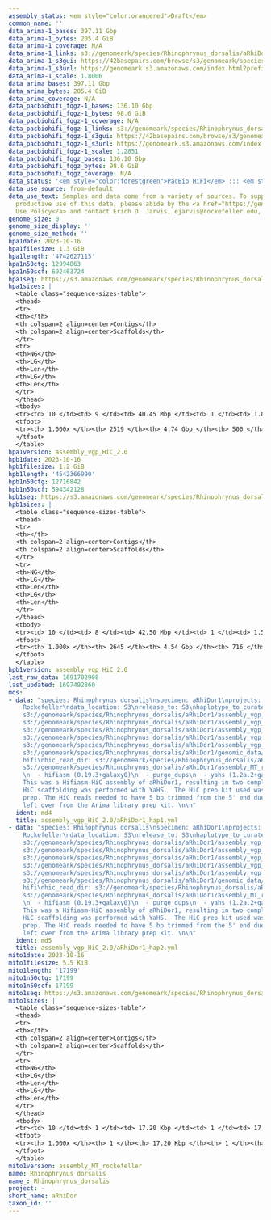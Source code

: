 ```yaml
---
assembly_status: <em style="color:orangered">Draft</em>
common_name: ''
data_arima-1_bases: 397.11 Gbp
data_arima-1_bytes: 205.4 GiB
data_arima-1_coverage: N/A
data_arima-1_links: s3://genomeark/species/Rhinophrynus_dorsalis/aRhiDor1/genomic_data/arima/<br>
data_arima-1_s3gui: https://42basepairs.com/browse/s3/genomeark/species/Rhinophrynus_dorsalis/aRhiDor1/genomic_data/arima/
data_arima-1_s3url: https://genomeark.s3.amazonaws.com/index.html?prefix=species/Rhinophrynus_dorsalis/aRhiDor1/genomic_data/arima/
data_arima-1_scale: 1.8006
data_arima_bases: 397.11 Gbp
data_arima_bytes: 205.4 GiB
data_arima_coverage: N/A
data_pacbiohifi_fqgz-1_bases: 136.10 Gbp
data_pacbiohifi_fqgz-1_bytes: 98.6 GiB
data_pacbiohifi_fqgz-1_coverage: N/A
data_pacbiohifi_fqgz-1_links: s3://genomeark/species/Rhinophrynus_dorsalis/aRhiDor1/genomic_data/pacbio_hifi/<br>
data_pacbiohifi_fqgz-1_s3gui: https://42basepairs.com/browse/s3/genomeark/species/Rhinophrynus_dorsalis/aRhiDor1/genomic_data/pacbio_hifi/
data_pacbiohifi_fqgz-1_s3url: https://genomeark.s3.amazonaws.com/index.html?prefix=species/Rhinophrynus_dorsalis/aRhiDor1/genomic_data/pacbio_hifi/
data_pacbiohifi_fqgz-1_scale: 1.2851
data_pacbiohifi_fqgz_bases: 136.10 Gbp
data_pacbiohifi_fqgz_bytes: 98.6 GiB
data_pacbiohifi_fqgz_coverage: N/A
data_status: '<em style="color:forestgreen">PacBio HiFi</em> ::: <em style="color:forestgreen">Arima</em>'
data_use_source: from-default
data_use_text: Samples and data come from a variety of sources. To support fair and
  productive use of this data, please abide by the <a href="https://genome10k.soe.ucsc.edu/data-use-policies/">Data
  Use Policy</a> and contact Erich D. Jarvis, ejarvis@rockefeller.edu, with any questions.
genome_size: 0
genome_size_display: ''
genome_size_method: ''
hpa1date: 2023-10-16
hpa1filesize: 1.3 GiB
hpa1length: '4742627115'
hpa1n50ctg: 12994863
hpa1n50scf: 692463724
hpa1seq: https://s3.amazonaws.com/genomeark/species/Rhinophrynus_dorsalis/aRhiDor1/assembly_vgp_HiC_2.0/aRhiDor1.HiC.hap1.20231016.fasta.gz
hpa1sizes: |
  <table class="sequence-sizes-table">
  <thead>
  <tr>
  <th></th>
  <th colspan=2 align=center>Contigs</th>
  <th colspan=2 align=center>Scaffolds</th>
  </tr>
  <tr>
  <th>NG</th>
  <th>LG</th>
  <th>Len</th>
  <th>LG</th>
  <th>Len</th>
  </tr>
  </thead>
  <tbody>
  <tr><td> 10 </td><td> 9 </td><td> 40.45 Mbp </td><td> 1 </td><td> 1.84 Gbp </td></tr><tr><td> 20 </td><td> 22 </td><td> 30.99 Mbp </td><td> 1 </td><td> 1.84 Gbp </td></tr><tr><td> 30 </td><td> 39 </td><td> 24.48 Mbp </td><td> 1 </td><td> 1.84 Gbp </td></tr><tr><td> 40 </td><td> 62 </td><td> 18.00 Mbp </td><td> 2 </td><td> 0.69 Gbp </td></tr><tr style="background-color:#cccccc;"><td> 50 </td><td> 92 </td><td style="background-color:#88ff88;"> 12.99 Mbp </td><td> 2 </td><td style="background-color:#88ff88;"> 0.69 Gbp </td></tr><tr><td> 60 </td><td> 137 </td><td> 8.54 Mbp </td><td> 3 </td><td> 0.63 Gbp </td></tr><tr><td> 70 </td><td> 208 </td><td> 5.24 Mbp </td><td> 4 </td><td> 0.57 Gbp </td></tr><tr><td> 80 </td><td> 337 </td><td> 2.65 Mbp </td><td> 5 </td><td> 480.25 Mbp </td></tr><tr><td> 90 </td><td> 638 </td><td> 1.00 Mbp </td><td> 6 </td><td> 402.03 Mbp </td></tr><tr><td> 100 </td><td> 2519 </td><td> 14.63 Kbp </td><td> 500 </td><td> 14.63 Kbp </td></tr></tbody>
  <tfoot>
  <tr><th> 1.000x </th><th> 2519 </th><th> 4.74 Gbp </th><th> 500 </th><th> 4.74 Gbp </th></tr>
  </tfoot>
  </table>
hpa1version: assembly_vgp_HiC_2.0
hpb1date: 2023-10-16
hpb1filesize: 1.2 GiB
hpb1length: '4542366990'
hpb1n50ctg: 12716842
hpb1n50scf: 594342128
hpb1seq: https://s3.amazonaws.com/genomeark/species/Rhinophrynus_dorsalis/aRhiDor1/assembly_vgp_HiC_2.0/aRhiDor1.HiC.hap2.20231016.fasta.gz
hpb1sizes: |
  <table class="sequence-sizes-table">
  <thead>
  <tr>
  <th></th>
  <th colspan=2 align=center>Contigs</th>
  <th colspan=2 align=center>Scaffolds</th>
  </tr>
  <tr>
  <th>NG</th>
  <th>LG</th>
  <th>Len</th>
  <th>LG</th>
  <th>Len</th>
  </tr>
  </thead>
  <tbody>
  <tr><td> 10 </td><td> 8 </td><td> 42.50 Mbp </td><td> 1 </td><td> 1.56 Gbp </td></tr><tr><td> 20 </td><td> 20 </td><td> 30.34 Mbp </td><td> 1 </td><td> 1.56 Gbp </td></tr><tr><td> 30 </td><td> 37 </td><td> 22.66 Mbp </td><td> 1 </td><td> 1.56 Gbp </td></tr><tr><td> 40 </td><td> 61 </td><td> 17.07 Mbp </td><td> 2 </td><td> 0.69 Gbp </td></tr><tr style="background-color:#cccccc;"><td> 50 </td><td> 92 </td><td style="background-color:#88ff88;"> 12.72 Mbp </td><td> 3 </td><td style="background-color:#88ff88;"> 0.59 Gbp </td></tr><tr><td> 60 </td><td> 135 </td><td> 8.49 Mbp </td><td> 3 </td><td> 0.59 Gbp </td></tr><tr><td> 70 </td><td> 200 </td><td> 5.56 Mbp </td><td> 4 </td><td> 474.72 Mbp </td></tr><tr><td> 80 </td><td> 309 </td><td> 3.10 Mbp </td><td> 5 </td><td> 369.35 Mbp </td></tr><tr><td> 90 </td><td> 553 </td><td> 1.08 Mbp </td><td> 7 </td><td> 187.94 Mbp </td></tr><tr><td> 100 </td><td> 2645 </td><td> 6.09 Kbp </td><td> 716 </td><td> 6.09 Kbp </td></tr></tbody>
  <tfoot>
  <tr><th> 1.000x </th><th> 2645 </th><th> 4.54 Gbp </th><th> 716 </th><th> 4.54 Gbp </th></tr>
  </tfoot>
  </table>
hpb1version: assembly_vgp_HiC_2.0
last_raw_data: 1691702908
last_updated: 1697492860
mds:
- data: "species: Rhinophrynus dorsalis\nspecimen: aRhiDor1\nprojects: \n  - vgp\nassembled_by_group:
    Rockefeller\ndata_location: S3\nrelease_to: S3\nhaplotype_to_curate: hap1\nhap1:
    s3://genomeark/species/Rhinophrynus_dorsalis/aRhiDor1/assembly_vgp_HiC_2.0/aRhiDor1.HiC.hap1.20231016.fasta.gz\nhap2:
    s3://genomeark/species/Rhinophrynus_dorsalis/aRhiDor1/assembly_vgp_HiC_2.0/aRhiDor1.HiC.hap2.20231016.fasta.gz\npretext_hap1:
    s3://genomeark/species/Rhinophrynus_dorsalis/aRhiDor1/assembly_vgp_HiC_2.0/evaluation/hap1/pretext/aRhiDor1_hap1_s2.pretext\npretext_hap2:
    s3://genomeark/species/Rhinophrynus_dorsalis/aRhiDor1/assembly_vgp_HiC_2.0/evaluation/hap2/pretext/aRhiDor1_hap2_s2.pretext\nkmer_spectra_img:
    s3://genomeark/species/Rhinophrynus_dorsalis/aRhiDor1/assembly_vgp_HiC_2.0/evaluation/merqury/aRhiDor1_png/\npacbio_read_dir:
    s3://genomeark/species/Rhinophrynus_dorsalis/aRhiDor1/genomic_data/pacbio_hifi/\npacbio_read_type:
    hifi\nhic_read_dir: s3://genomeark/species/Rhinophrynus_dorsalis/aRhiDor1/genomic_data/arima/\nmito:
    s3://genomeark/species/Rhinophrynus_dorsalis/aRhiDor1/assembly_MT_rockefeller/aRhiDor1.MT.20231016.fasta.gz\npipeline:
    \n  - hifiasm (0.19.3+galaxy0)\n  - purge_dups\n  - yahs (1.2a.2+galaxy1)\nnotes:
    This was a Hifiasm-HiC assembly of aRhiDor1, resulting in two complete haplotypes.
    HiC scaffolding was performed with YaHS.  The HiC prep kit used was Arima library
    prep. The HiC reads needed to have 5 bp trimmed from the 5' end due to adapter
    left over from the Arima library prep kit. \n\n"
  ident: md4
  title: assembly_vgp_HiC_2.0/aRhiDor1_hap1.yml
- data: "species: Rhinophrynus dorsalis\nspecimen: aRhiDor1\nprojects: \n  - vgp\nassembled_by_group:
    Rockefeller\ndata_location: S3\nrelease_to: S3\nhaplotype_to_curate: hap2\nhap1:
    s3://genomeark/species/Rhinophrynus_dorsalis/aRhiDor1/assembly_vgp_HiC_2.0/aRhiDor1.HiC.hap1.20231016.fasta.gz\nhap2:
    s3://genomeark/species/Rhinophrynus_dorsalis/aRhiDor1/assembly_vgp_HiC_2.0/aRhiDor1.HiC.hap2.20231016.fasta.gz\npretext_hap1:
    s3://genomeark/species/Rhinophrynus_dorsalis/aRhiDor1/assembly_vgp_HiC_2.0/evaluation/hap1/pretext/aRhiDor1_hap1_s2.pretext\npretext_hap2:
    s3://genomeark/species/Rhinophrynus_dorsalis/aRhiDor1/assembly_vgp_HiC_2.0/evaluation/hap2/pretext/aRhiDor1_hap2_s2.pretext\nkmer_spectra_img:
    s3://genomeark/species/Rhinophrynus_dorsalis/aRhiDor1/assembly_vgp_HiC_2.0/evaluation/merqury/aRhiDor1_png/\npacbio_read_dir:
    s3://genomeark/species/Rhinophrynus_dorsalis/aRhiDor1/genomic_data/pacbio_hifi/\npacbio_read_type:
    hifi\nhic_read_dir: s3://genomeark/species/Rhinophrynus_dorsalis/aRhiDor1/genomic_data/arima/\nmito:
    s3://genomeark/species/Rhinophrynus_dorsalis/aRhiDor1/assembly_MT_rockefeller/aRhiDor1.MT.20231016.fasta.gz\npipeline:
    \n  - hifiasm (0.19.3+galaxy0)\n  - purge_dups\n  - yahs (1.2a.2+galaxy1)\nnotes:
    This was a Hifiasm-HiC assembly of aRhiDor1, resulting in two complete haplotypes.
    HiC scaffolding was performed with YaHS.  The HiC prep kit used was Arima library
    prep. The HiC reads needed to have 5 bp trimmed from the 5' end due to adapter
    left over from the Arima library prep kit. \n\n"
  ident: md5
  title: assembly_vgp_HiC_2.0/aRhiDor1_hap2.yml
mito1date: 2023-10-16
mito1filesize: 5.5 KiB
mito1length: '17199'
mito1n50ctg: 17199
mito1n50scf: 17199
mito1seq: https://s3.amazonaws.com/genomeark/species/Rhinophrynus_dorsalis/aRhiDor1/assembly_MT_rockefeller/aRhiDor1.MT.20231016.fasta.gz
mito1sizes: |
  <table class="sequence-sizes-table">
  <thead>
  <tr>
  <th></th>
  <th colspan=2 align=center>Contigs</th>
  <th colspan=2 align=center>Scaffolds</th>
  </tr>
  <tr>
  <th>NG</th>
  <th>LG</th>
  <th>Len</th>
  <th>LG</th>
  <th>Len</th>
  </tr>
  </thead>
  <tbody>
  <tr><td> 10 </td><td> 1 </td><td> 17.20 Kbp </td><td> 1 </td><td> 17.20 Kbp </td></tr><tr><td> 20 </td><td> 1 </td><td> 17.20 Kbp </td><td> 1 </td><td> 17.20 Kbp </td></tr><tr><td> 30 </td><td> 1 </td><td> 17.20 Kbp </td><td> 1 </td><td> 17.20 Kbp </td></tr><tr><td> 40 </td><td> 1 </td><td> 17.20 Kbp </td><td> 1 </td><td> 17.20 Kbp </td></tr><tr style="background-color:#cccccc;"><td> 50 </td><td> 1 </td><td style="background-color:#ff8888;"> 17.20 Kbp </td><td> 1 </td><td style="background-color:#ff8888;"> 17.20 Kbp </td></tr><tr><td> 60 </td><td> 1 </td><td> 17.20 Kbp </td><td> 1 </td><td> 17.20 Kbp </td></tr><tr><td> 70 </td><td> 1 </td><td> 17.20 Kbp </td><td> 1 </td><td> 17.20 Kbp </td></tr><tr><td> 80 </td><td> 1 </td><td> 17.20 Kbp </td><td> 1 </td><td> 17.20 Kbp </td></tr><tr><td> 90 </td><td> 1 </td><td> 17.20 Kbp </td><td> 1 </td><td> 17.20 Kbp </td></tr><tr><td> 100 </td><td> 1 </td><td> 17.20 Kbp </td><td> 1 </td><td> 17.20 Kbp </td></tr></tbody>
  <tfoot>
  <tr><th> 1.000x </th><th> 1 </th><th> 17.20 Kbp </th><th> 1 </th><th> 17.20 Kbp </th></tr>
  </tfoot>
  </table>
mito1version: assembly_MT_rockefeller
name: Rhinophrynus dorsalis
name_: Rhinophrynus_dorsalis
project: ~
short_name: aRhiDor
taxon_id: ''
---
```


